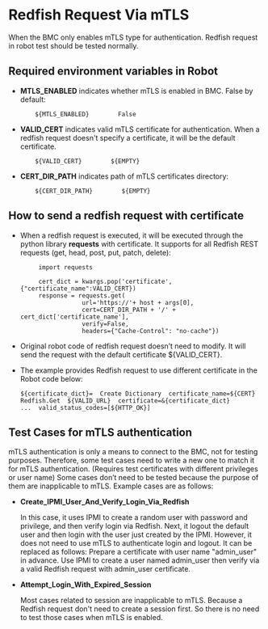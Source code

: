 Redfish Request Via mTLS
=========================

When the BMC only enables mTLS type for authentication. Redfish request in robot
test should be tested normally.

## Required environment variables in Robot

  -  **MTLS_ENABLED** indicates whether mTLS is enabled in BMC.
       False by default:

        ```
            ${MTLS_ENABLED}        False
        ```

  -  **VALID_CERT** indicates valid mTLS certificate for authentication.
       When a redfish request doesn't specify a certificate, it will be the
       default certificate.

        ```
            ${VALID_CERT}        ${EMPTY}
        ```

  -  **CERT_DIR_PATH** indicates path of mTLS certificates directory:

        ```
            ${CERT_DIR_PATH}        ${EMPTY}
        ```
## How to send a redfish request with certificate

- When a redfish request is executed, it will be executed through the python
   library **requests** with certificate. It supports for all Redfish REST
   requests (get, head, post, put, patch, delete):

   ```
        import requests

        cert_dict = kwargs.pop('certificate', {"certificate_name":VALID_CERT})
        response = requests.get(
                    url='https://'+ host + args[0],
                    cert=CERT_DIR_PATH + '/' + cert_dict['certificate_name'],
                    verify=False,
                    headers={"Cache-Control": "no-cache"})
   ```

- Original robot code of redfish request doesn’t need to modify. It will send
   the request with the default certificate ${VALID_CERT}.

- The example provides Redfish request to use different certificate in the
  Robot code below:

    ```
    ${certificate_dict}=  Create Dictionary  certificate_name=${CERT}
    Redfish.Get  ${VALID_URL}  certificate=&{certificate_dict}
    ...  valid_status_codes=[${HTTP_OK}]
    ```

## Test Cases for mTLS authentication

mTLS authentication is only a means to connect to the BMC, not for testing
purposes. Therefore, some test cases need to write a new one to match it for
mTLS authentication. (Requires test certificates with different privileges or
user name) Some cases don’t need to be tested because the purpose of
them are inapplicable to mTLS. Example cases are as follows:

- **Create_IPMI_User_And_Verify_Login_Via_Redfish**

    In this case, it uses IPMI to create a random user with password and
    privilege, and then verify login via Redfish. Next, it logout the default
    user and then login with the user just created by the IPMI. However,
    it does not need to use mTLS to authenticate login and logout.
    It can be replaced as follows: Prepare a certificate with user name
    "admin_user" in advance. Use IPMI to create a user named admin_user then
    verify via a valid Redfish request with admin_user certificate.

- **Attempt_Login_With_Expired_Session**

    Most cases related to session are inapplicable to mTLS. Because a Redfish
    request don't need to create a session first. So there is no need to test
    those cases when mTLS is enabled.

